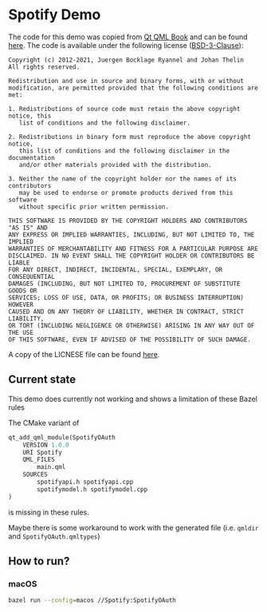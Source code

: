 # Spotify Demo

The code for this demo was copied from [Qt QML Book](https://www.qt.io/product/qt6/qml-book/ch13-networking-authentication) and can be found [here](https://github.com/qmlbook/qt6book/blob/main/docs/ch13-networking/src/oauth/main.cpp).
The code is available under the following license ([BSD-3-Clause](https://opensource.org/license/bsd-3-clause/)):

```
Copyright (c) 2012-2021, Juergen Bocklage Ryannel and Johan Thelin
All rights reserved.

Redistribution and use in source and binary forms, with or without 
modification, are permitted provided that the following conditions are met:

1. Redistributions of source code must retain the above copyright notice, this
   list of conditions and the following disclaimer.

2. Redistributions in binary form must reproduce the above copyright notice, 
   this list of conditions and the following disclaimer in the documentation 
   and/or other materials provided with the distribution.

3. Neither the name of the copyright holder nor the names of its contributors
   may be used to endorse or promote products derived from this software 
   without specific prior written permission.

THIS SOFTWARE IS PROVIDED BY THE COPYRIGHT HOLDERS AND CONTRIBUTORS "AS IS" AND
ANY EXPRESS OR IMPLIED WARRANTIES, INCLUDING, BUT NOT LIMITED TO, THE IMPLIED
WARRANTIES OF MERCHANTABILITY AND FITNESS FOR A PARTICULAR PURPOSE ARE
DISCLAIMED. IN NO EVENT SHALL THE COPYRIGHT HOLDER OR CONTRIBUTORS BE LIABLE
FOR ANY DIRECT, INDIRECT, INCIDENTAL, SPECIAL, EXEMPLARY, OR CONSEQUENTIAL
DAMAGES (INCLUDING, BUT NOT LIMITED TO, PROCUREMENT OF SUBSTITUTE GOODS OR
SERVICES; LOSS OF USE, DATA, OR PROFITS; OR BUSINESS INTERRUPTION) HOWEVER
CAUSED AND ON ANY THEORY OF LIABILITY, WHETHER IN CONTRACT, STRICT LIABILITY,
OR TORT (INCLUDING NEGLIGENCE OR OTHERWISE) ARISING IN ANY WAY OUT OF THE USE
OF THIS SOFTWARE, EVEN IF ADVISED OF THE POSSIBILITY OF SUCH DAMAGE.
```

A copy of the LICNESE file can be found [here](LICENSE).

## Current state

This demo does currently not working and shows a limitation of these Bazel rules

The CMake variant of

```python
qt_add_qml_module(SpotifyOAuth
    VERSION 1.0.0
    URI Spotify
    QML_FILES
        main.qml
    SOURCES
        spotifyapi.h spotifyapi.cpp
        spotifymodel.h spotifymodel.cpp
)
```

is missing in these rules.

Maybe there is some workaround to work with the generated file (i.e. `qmldir` and `SpotifyOAuth.qmltypes`)

## How to run?

### macOS

```bash
bazel run --config=macos //Spotify:SpotifyOAuth
```
